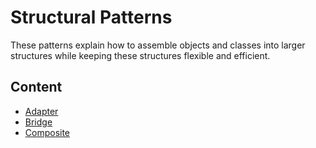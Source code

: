 # Structural Patterns

These patterns explain how to assemble objects and classes into larger structures while keeping these structures flexible and efficient.

## Content

* [Adapter](adapter)
* [Bridge](bridge)
* [Composite](composite)
